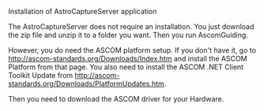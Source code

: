 Installation of AstroCaptureServer application

The AstroCaptureServer does not require an installation. You just download the zip file and unzip it to a folder you want. Then you run AscomGuiding.

However, you do need the ASCOM platform setup. If you don't have it, go to http://ascom-standards.org/Downloads/Index.htm and install the ASCOM Platform from that page. You also need to install the ASCOM .NET Client Toolkit Update from http://ascom-standards.org/Downloads/PlatformUpdates.htm.

Then you need to download the ASCOM driver for your Hardware.